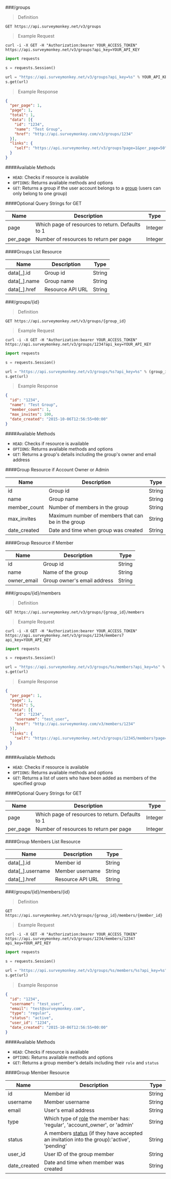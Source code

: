 ###/groups

>Definition

```
GET https://api.surveymonkey.net/v3/groups
```

>Example Request

```shell
curl -i -X GET -H "Authorization:bearer YOUR_ACCESS_TOKEN" https://api.surveymonkey.net/v3/groups?api_key=YOUR_API_KEY
```

```python
import requests

s = requests.Session()

url = "https://api.surveymonkey.net/v3/groups?api_key=%s" % YOUR_API_KEY
s.get(url)
```

>Example Response

```json
{
  "per_page": 1,
  "page": 1,
  "total": 1,
  "data": [{
    "id": "1234",
    "name": "Test Group",
    "href": "http://api.surveymonkey.com/v3/groups/1234"
  }],
  "links": {
    "self": "https://api.surveymonkey.net/v3/groups?page=1&per_page=50"
  }
}
```

####Available Methods

 * `HEAD`: Checks if resource is available
 * `OPTIONS`: Returns available methods and options
 * `GET`: Returns a group if the user account belongs to a [group](http://help.surveymonkey.com/articles/en_US/kb/Groups) (users can only belong to one group)

####Optional Query Strings for GET

Name | Description | Type
------ | ------- | -------
page | Which page of resources to return. Defaults to 1 | Integer
per_page | Number of resources to return per page | Integer

####Groups List Resource

Name | Description | Type
------ | ------- | -------
data[_].id | Group id | String
data[_].name | Group name | String
data[_].href | Resource API URL | String

###/groups/{id}

>Definition

```
GET https://api.surveymonkey.net/v3/groups/{group_id}
```

>Example Request

```shell
curl -i -X GET -H "Authorization:bearer YOUR_ACCESS_TOKEN" https://api.surveymonkey.net/v3/groups/1234?api_key=YOUR_API_KEY
```

```python
import requests

s = requests.Session()

url = "https://api.surveymonkey.net/v3/groups/%s?api_key=%s" % (group_id, YOUR_API_KEY)
s.get(url)
```

>Example Response

```json
{
  "id": "1234",
  "name": "Test Group",
  "member_count": 1,
  "max_invites": 100,
  "date_created": "2015-10-06T12:56:55+00:00"
}
```

####Available Methods

 * `HEAD`: Checks if resource is available
 * `OPTIONS`: Returns available methods and options
 * `GET`: Returns a group's details including the group's owner and email address

####Group Resource if Account Owner or Admin 

Name | Description | Type
------ | ------- | -------
id | Group id | String
name | Group name | String
member_count | Number of members in the group | String
max_invites | Maximum number of members that can be in the group | String
date_created | Date and time when group was created | String

####Group Resource if Member

Name | Description | Type
------ | ------- | -------
id | Group id | String
name | Name of the group | String
owner_email | Group owner's email address | String

###/groups/{id}/members

>Definition

```
GET https://api.surveymonkey.net/v3/groups/{group_id}/members
```

>Example Request

```shell
curl -i -X GET -H "Authorization:bearer YOUR_ACCESS_TOKEN" https://api.surveymonkey.net/v3/groups/1234/members?api_key=YOUR_API_KEY
```

```python
import requests

s = requests.Session()

url = "https://api.surveymonkey.net/v3/groups/%s/members?api_key=%s" % (group_id, YOUR_API_KEY)
s.get(url)
```

>Example Response

```json
{
  "per_page": 1,
  "page": 1,
  "total": 5,
  "data": [{
    "id": "1234",
    "username": "test_user",
    "href": "http://api.surveymonkey.com/v3/members/1234"
  }],
  "links": {
    "self": "https://api.surveymonkey.net/v3/groups/12345/members?page=1&per_page=50"
  }
}
```

####Available Methods

 * `HEAD`: Checks if resource is available
 * `OPTIONS`: Returns available methods and options
 * `GET`: Returns a list of users who have been added as members of the specified group  

####Optional Query Strings for GET

Name | Description | Type
------ | ------- | -------
page | Which page of resources to return. Defaults to 1 | Integer
per_page | Number of resources to return per page | Integer

####Group Members List Resource

Name | Description | Type
------ | ------- | -------
data[_].id | Member id | String
data[_].username | Member username | String
data[_].href | Resource API URL | String


###/groups/{id}/members/{id}

>Definition

```
GET https://api.surveymonkey.net/v3/groups/{group_id}/members/{member_id}
```

>Example Request

```shell
curl -i -X GET -H "Authorization:bearer YOUR_ACCESS_TOKEN" https://api.surveymonkey.net/v3/groups/1234/members/1234?api_key=YOUR_API_KEY
```

```python
import requests

s = requests.Session()

url = "https://api.surveymonkey.net/v3/groups/%s/members/%s?api_key=%s" % (group_id, member_id, YOUR_API_KEY)
s.get(url)
```

>Example Response

```json
{
  "id": "1234",
  "username": "test_user",
  "email": "test@surveymonkey.com",
  "type": "regular",
  "status": "active",
  "user_id": "1234",
  "date_created": "2015-10-06T12:56:55+00:00"
}
```

####Available Methods

 * `HEAD`: Checks if resource is available
 * `OPTIONS`: Returns available methods and options
 * `GET`: Returns a group member's details including their `role` and `status`

####Group Member Resource

Name | Description | Type
------ | ------- | -------
id | Member id | String
username | Member username | String
email| User's email address | String
type | Which type of [role](http://help.surveymonkey.com/articles/en_US/kb/Managing-Users#roles) the member has: 'regular', 'account_owner', or 'admin' | String
status | A members [status](help.surveymonkey.com/articles/en_US/kb/Managing-Users#statuses) (if they have accepted an invitation into the group):'active', 'pending' | String
user_id | User ID of the group member | String
date_created | Date and time when member was created | String
